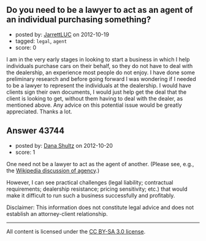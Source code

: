 ## Do you need to be a lawyer to act as an agent of an individual purchasing something?

- posted by: [JarrettLUC](https://stackexchange.com/users/-1/21235-jarrettluc) on 2012-10-19
- tagged: `legal`, `agent`
- score: 0

I am in the very early stages in looking to start a business in which I help individuals purchase cars on their behalf, so they do not have to deal with the dealership, an experience most people do not enjoy. I have done some preliminary research and before going forward I was wondering if I needed to be a lawyer to represent the individuals at the dealership. I would have clients sign their own documents, I would just help get the deal that the client is looking to get, without them having to deal with the dealer, as mentioned above. Any advice on this potential issue would be greatly appreciated. Thanks a lot. 


## Answer 43744

- posted by: [Dana Shultz](https://stackexchange.com/users/-1/1841-dana-shultz) on 2012-10-20
- score: 1

<p>One need not be a lawyer to act as the agent of another. (Please see, e.g., the <a href="http://en.wikipedia.org/wiki/Agency_%28law%29" rel="nofollow">Wikipedia discussion of agency</a>.)</p>

<p>However, I can see practical challenges (legal liability; contractual requirements; dealership resistance; pricing sensitivity; etc.) that would make it difficult to run such a business successfully and profitably.</p>

<p>Disclaimer: This information does not constitute legal advice and does not establish an attorney-client relationship.</p>




---

All content is licensed under the [CC BY-SA 3.0 license](https://creativecommons.org/licenses/by-sa/3.0/).
